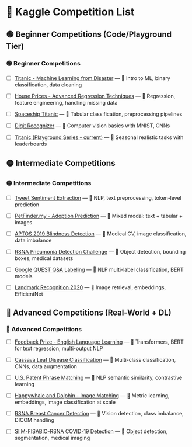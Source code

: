 
# 🧠 Kaggle Competition List



## 🟢 Beginner Competitions (Code/Playground Tier)


### 🟢 Beginner Competitions

- [ ] [Titanic - Machine Learning from Disaster](https://www.kaggle.com/competitions/titanic) — 🧠 Intro to ML, binary classification, data cleaning
- [ ] [House Prices - Advanced Regression Techniques](https://www.kaggle.com/competitions/house-prices-advanced-regression-techniques) — 🧠 Regression, feature engineering, handling missing data
- [ ] [Spaceship Titanic](https://www.kaggle.com/competitions/spaceship-titanic) — 🧠 Tabular classification, preprocessing pipelines
- [ ] [Digit Recognizer](https://www.kaggle.com/competitions/digit-recognizer) — 🧠 Computer vision basics with MNIST, CNNs
- [ ] [Titanic (Playground Series - current)](https://www.kaggle.com/competitions/playground-series-s4e1) — 🧠 Seasonal realistic tasks with leaderboards




## 🟡 Intermediate Competitions


### 🟡 Intermediate Competitions

- [ ] [Tweet Sentiment Extraction](https://www.kaggle.com/competitions/tweet-sentiment-extraction) — 🧠 NLP, text preprocessing, token-level prediction
- [ ] [PetFinder.my - Adoption Prediction](https://www.kaggle.com/competitions/petfinder-adoption-prediction) — 🧠 Mixed modal: text + tabular + images
- [ ] [APTOS 2019 Blindness Detection](https://www.kaggle.com/competitions/aptos2019-blindness-detection) — 🧠 Medical CV, image classification, data imbalance
- [ ] [RSNA Pneumonia Detection Challenge](https://www.kaggle.com/competitions/rsna-pneumonia-detection-challenge) — 🧠 Object detection, bounding boxes, medical datasets
- [ ] [Google QUEST Q&A Labeling](https://www.kaggle.com/competitions/google-quest-challenge) — 🧠 NLP multi-label classification, BERT models
- [ ] [Landmark Recognition 2020](https://www.kaggle.com/competitions/landmark-recognition-2020) — 🧠 Image retrieval, embeddings, EfficientNet




## 🔴 Advanced Competitions (Real-World + DL)


### 🔴 Advanced Competitions

- [ ] [Feedback Prize - English Language Learning](https://www.kaggle.com/competitions/feedback-prize-english-language-learning) — 🧠 Transformers, BERT for text regression, multi-output NLP
- [ ] [Cassava Leaf Disease Classification](https://www.kaggle.com/competitions/cassava-leaf-disease-classification) — 🧠 Multi-class classification, CNNs, data augmentation
- [ ] [U.S. Patent Phrase Matching](https://www.kaggle.com/competitions/us-patent-phrase-to-phrase-matching) — 🧠 NLP semantic similarity, contrastive learning
- [ ] [Happywhale and Dolphin - Image Matching](https://www.kaggle.com/competitions/happy-whale-and-dolphin) — 🧠 Metric learning, embeddings, image classification at scale
- [ ] [RSNA Breast Cancer Detection](https://www.kaggle.com/competitions/rsna-breast-cancer-detection) — 🧠 Vision detection, class imbalance, DICOM handling
- [ ] [SIIM-FISABIO-RSNA COVID-19 Detection](https://www.kaggle.com/competitions/siim-covid19-detection) — 🧠 Object detection, segmentation, medical imaging



